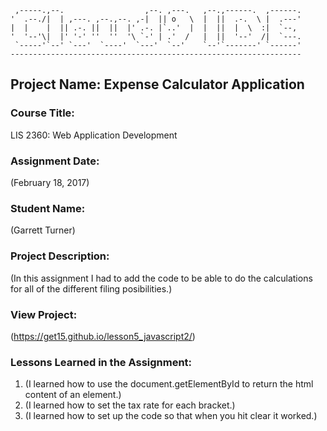     ,-----.,--.                  ,--. ,---.   ,--.,------.  ,------.
    '  .--./|  | ,---. ,--.,--. ,-|  || o   \  |  ||  .-.  \ |  .---'
    |  |    |  || .-. ||  ||  |' .-. |`..'  |  |  ||  |  \  :|  `--, 
    '  '--'\|  |' '-' ''  ''  '\ `-' | .'  /   |  ||  '--'  /|  `---.
     `-----'`--' `---'  `----'  `---'  `--'    `--'`-------' `------'
    ----------------------------------------------------------------- 
## Project Name:  Expense Calculator Application

### Course Title:
LIS 2360:  Web Application Development

### Assignment Date:  
(February 18, 2017)

### Student Name:  
(Garrett Turner)

### Project Description:
(In this assignment I had to add the code to be able to do the calculations for all of the different filing posibilities.)

### View Project:
(https://get15.github.io/lesson5_javascript2/)

### Lessons Learned in the Assignment:
1. (I learned how to use the document.getElementById to return the html content of an element.)
2. (I learned how to set the tax rate for each bracket.)
3. (I learned how to set up the code so that when you hit clear it worked.)

